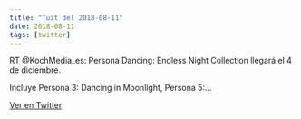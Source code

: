 ```yaml
---
title: "Tuit del 2018-08-11"
date: 2018-08-11
tags: [twitter]
---
```


RT @KochMedia_es: Persona Dancing: Endless Night Collection llegará el 4 de diciembre.

Incluye Persona 3: Dancing in Moonlight, Persona 5:…



[Ver en Twitter](https://twitter.com/i/web/status/1028101062711029760)
